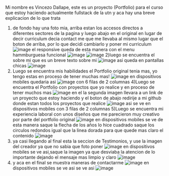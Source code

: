 Mi nombre es Vincezo Dallape, este es un proyecto (Portfolio) para el curso que estoy haciendo actualmente fullstack de la utn y aca hay una breve explicacion de lo que trata


1) de fondo hay una foto mia, arriba estan los accesos directos a diferentes sectores de la pagina y luego abajo en el original en lugar de decir curriculum decia contact me que me llevaba al mismo lugar que el boton de arriba, por lo que decidi cambiarlo y poner mi curriculum
![image](https://github.com/user-attachments/assets/042e0b0f-62eb-40dd-ac86-f1783fe8bba8)
el responsive queda de esta manera con el menu hammburguesa funcional
![image](https://github.com/user-attachments/assets/364d050e-1214-43a9-b067-5f6fec65e15d)
![image](https://github.com/user-attachments/assets/732fc548-d18b-426e-b8d8-0ccaa1a76869)
2)luego se encuentra el sobre mi que es un breve texto sobre mi
![image](https://github.com/user-attachments/assets/b5546a44-d876-4f8f-85fe-335e0878afbc)
asi queda en pantallas chicas
![image](https://github.com/user-attachments/assets/1be567a9-3f4d-483d-ac56-b93c57b5ecb6)
3) Luego se encuentra mis habilidades el Portfolio original tenia mas, yo tengo estas en proceso de tener muchas mas!
![image](https://github.com/user-attachments/assets/bc528515-871a-4550-9dcc-e4ec58e13706)
en dispositivos mobiles quedaria asi
![image](https://github.com/user-attachments/assets/e1725b8d-045f-46f8-906c-f6d097c450f7)
con 6 filas de 2 columnas
4)Luego se encuentra el Portfolio con proyectos que yo realice y en proceso de tener muchos mas
![image](https://github.com/user-attachments/assets/2c300a4a-0730-480b-a488-39d8b1ebaaa6)
en el la segunda imagen llevara a un link de un proyecto que estoy haciendo
y el boton de abajo redirije a mi github donde estan todos los proyectos que realice
![image](https://github.com/user-attachments/assets/fddd0246-5360-4d29-a0f2-c953f7c7271e)
asi se ve en dispositivos mobiles con 3 filas de 2 columnas
5)Luego se encuentra mi experiencia laboral con unos diseños que me parecieron muy creativo por parte del portfolio original
![image](https://github.com/user-attachments/assets/79debebb-24d6-4855-bcb4-f1a8252f1aaa)
en dispositivos mobiles se ve de esta manera saque la flecha de los años lo hice cuadrado saque los circulos redondos igual que la linea dorada para que quede mas claro el contenido
![image](https://github.com/user-attachments/assets/60da1d53-6748-4a8a-8d37-62d8caa5b594)
6) ya casi llegando al final esta la seccion de Testimonios, y use la imagen del creador ya que no sabia que foto poner
   ![image](https://github.com/user-attachments/assets/00534fb0-451d-4a6b-b8ea-230ea4890a93)
   en dispositivos mobiles se ve asi,saque la imagen ya que desviaba la atencion de lo importante dejando el mensaje mas limpio y claro
![image](https://github.com/user-attachments/assets/b23025be-83c1-404e-8851-d98568a79fea)
7) y aca en el final se muestra maneras de contactarme
![image](https://github.com/user-attachments/assets/850b7353-7632-48fd-ac8b-9d0f8d9d7614)
 en dispositivos mobiles se ve asi se ve asi
![image](https://github.com/user-attachments/assets/fbb4aee4-7194-465b-924f-fcfe76109d90)





